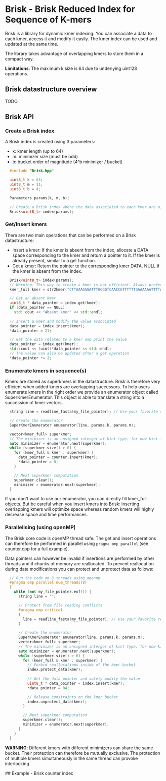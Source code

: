 # Brisk - Brisk Reduced Index for Sequence of K-mers

Brisk is a library for dynamic kmer indexing.
You can associate a data to each kmer, access it and modify it easily.
The kmer index can be used and updated at the same time.

The library takes advantage of overlapping kmers to store them in a compact way.

**Limitations**: The maximum k size is 64 due to underlying uint128 operations.

## Brisk datastructure overview

TODO

## Brisk API

### Create a Brisk index

A Brisk index is created using 3 parameters:
- k: kmer length (up to 64)
- m: minimizer size (must be odd)
- b: bucket order of magnitude (4^b minimizer / bucket)

```cpp
  #include "Brisk.hpp"

  uint8_t k = 63;
  uint8_t m = 11;
  uint8_t b = 4;

  Parameters params(k, m, b);

  // Create a Brisk index where the data associated to each kmer are uint8_t values.
  Brisk<uint8_t> index(params);
```

### Get/Insert kmers

There are two main operations that can be performed on a Brisk datastructure:
- Insert a kmer: If the kmer is absent from the index, allocate a DATA space corresponding to the kmer and return a pointer to it. If the kmer is already present, similar to a get function.
- Get a kmer: Return the pointer to the corresponding kmer DATA. NULL if the kmer is absent from the index.

```cpp
  Brisk<uint8_t> index(params);
  // Warning: This way to create a kmer is not efficient. Always prefer enumerating kmers from a sequence as explained below.
  kmer_full kmer = str2kmer("CTTAAAGAGATTTGCGGTCAACCGTTTTTTGAAAAAATTTTATAAAAATATTTATCATATTGT", params.m);

  // Get an absent kmer
  uint8_t * data_pointer = index.get(kmer);
  if (data_pointer == NULL)
    std::cout << "Absent kmer" << std::endl;
  
  // Insert a kmer and modify the value associated
  data_pointer = index.insert(kmer);
  *data_pointer = 21;

  // Get the data related to a kmer and print the value
  data_pointer = index.get(kmer);
  std::cout << (uint)*data_pointer << std::endl;
  // The value can also be updated after a get operation
  *data_pointer *= 2;
```

### Enumerate kmers in sequence(s)

Kmers are stored as superkmers in  the datastructure.
Brisk is therefore very efficient when added kmers are overlapping successors.
To help users enumerate kmers in the right order we provide an enumerator object called SuperKmerEnumerator.
This object is able to translate a string into a succession of kmer vectors.

```cpp
  string line = readline_fasta(my_file_pointer); // Use your favorite reader here

  // Create the enumerator
  SuperKmerEnumerator enumerator(line, params.k, params.m);

  vector<kmer_full> superkmer;
  // The minimizer is an unsigned interger of kint type. for now kint is defined as a uint128_t
  auto minimizer = enumerator.next(superkmer);
  while (superkmer.size() > 0) {
    for (kmer_full & kmer : superkmer) {
      data_pointer = counter.insert(kmer);
      *data_pointer = 0;
    }

    // Next superkmer computation
    superkmer.clear();
    minimizer = enumerator.next(superkmer);
  }
```

If you don't want to use our enumerator, you can directly fill kmer_full objects.
But be careful when you insert kmers into Brisk: inserting overlapping kmers will optimize space whereas random kmers will highly decrease space and time performances.

### Parallelising (using openMP)

The Brisk core code is openMP thread safe.
The get and insert operations can therefore be performed in parallel using ```pragma omp parallel``` (see counter.cpp for a full example).

Data pointers can however be invalid if insertions are performed by other threads and if chunks of memory are reallocated.
To prevent reallocation during data modifications you can protect and unprotect data as follows:

```cpp
  // Run the code on 8 threads using openmp
  #pragma omp parallel num_threads(8)
  {
    while (not my_file_pointer.eof()) {
      string line = "";

      // Protect from file reading conflicts
      #pragma omp critical
      {
        line = readline_fasta(my_file_pointer); // Use your favorite reader here
      }

      // Create the enumerator
      SuperKmerEnumerator enumerator(line, params.k, params.m);
      vector<kmer_full> superkmer;
      // The minimizer is an unsigned interger of kint type. for now kint is defined as a uint128_t
      auto minimizer = enumerator.next(superkmer);
      while (superkmer.size() > 0) {
        for (kmer_full & kmer : superkmer) {
          // Forbid reallocations inside of the kmer bucket
          index.protect_data(kmer);
          
          // Get the data pointer and safely modify the value
          uint8_t * data_pointer = index.insert(kmer);
          *data_pointer = 84;

          // Release constraints on the kmer bucket
          index.unprotect_data(kmer);
        }

        // Next superkmer computation
        superkmer.clear();
        minimizer = enumerator.next(superkmer);
      }
    }
  }
```

**WARNING**: Different kmers with different minimizers can share the same bucket.
Their protection can therefore be mutually exclusive.
The protection of multiple kmers simultaneously in the same thread can provoke interlocking.

## Example - Brisk counter index


